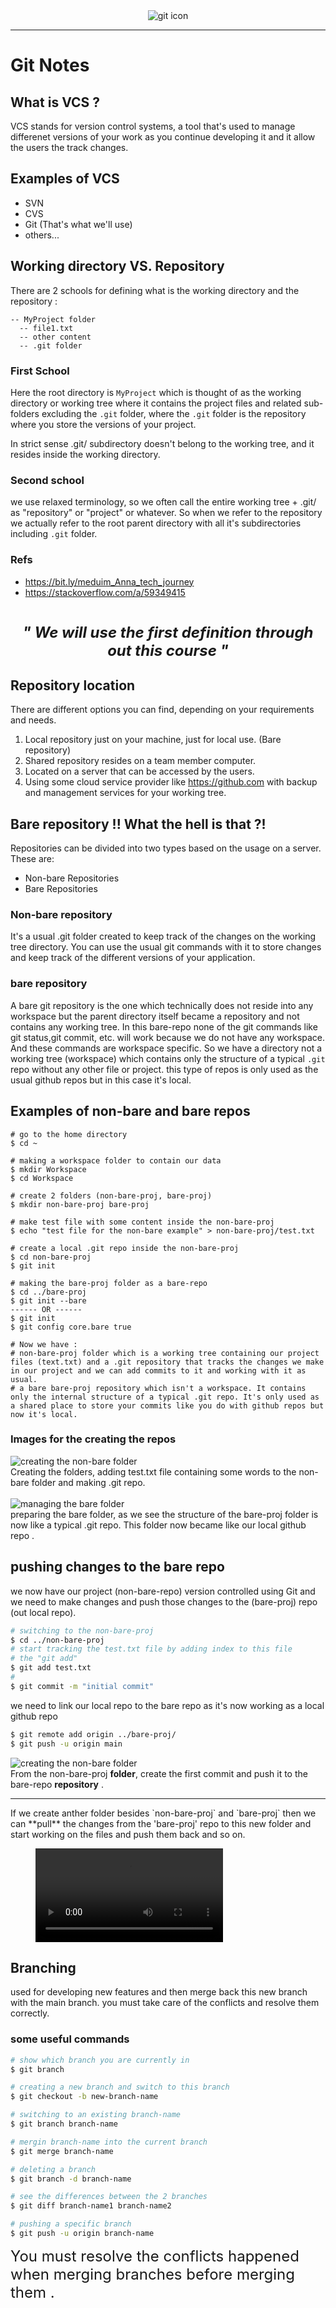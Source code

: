 <div style="text-align: center"> 
  <img src="https://upload.wikimedia.org/wikipedia/commons/3/3f/Git_icon.svg" alt="git icon">
</div>

---

# Git Notes

## What is VCS ? 
VCS stands for version control systems, a tool that's used to manage differenet versions of your work as you continue developing it and it allow the users the track changes.

## Examples of VCS
- SVN 
- CVS
- Git (That's what we'll use)
- others...

## Working directory VS. Repository

There are 2 schools for defining what is the working directory and the repository :

```
-- MyProject folder
  -- file1.txt
  -- other content
  -- .git folder
```
### First School 
Here the root directory is `MyProject` which is thought of as the working directory or working tree where it contains the project files and related sub-folders excluding the `.git` folder, where the `.git` folder is the repository where you store the versions of your project. 

In strict sense .git/ subdirectory doesn't belong to the working tree, and it resides inside the working directory.

### Second school

we use relaxed terminology, so we often call the entire working tree + .git/ as "repository" or "project" or whatever. So when we refer to the repository we actually refer to the root parent directory with all it's subdirectories including `.git` folder.

### Refs
- https://bit.ly/meduim_Anna_tech_journey
- https://stackoverflow.com/a/59349415
<br><br>

<p style="text-align: center; font-size: x-large; font-style: italic; font-weight: bold"> 
  " We will use the first definition through out this course "
</p>

## Repository location

There are different options you can find, depending on your requirements and needs.

1. Local repository just on your machine, just for local use. (Bare repository)
2. Shared repository resides on a team member computer.
3. Located on a server that can be accessed by the users.
4. Using some cloud service provider like https://github.com with backup and management services for your working tree.

## Bare repository !! What the hell is that ?!
Repositories can be divided into two types based on the usage on a server. These are:
- Non-bare Repositories
- Bare Repositories

### Non-bare repository
It's a usual .git folder created to keep track of the changes on the working tree directory. You can use the usual git commands with it to store changes and keep track of the different versions of your application.

### bare repository 
A bare git repository is the one which technically does not reside into any workspace but the parent directory itself became a repository and not contains any working tree. In this bare-repo none of the git commands like git status,git commit, etc. will work because we do not have any workspace. And these commands are workspace specific. So we have a directory not a working tree (workspace) which contains only the structure of a typical `.git` repo without any other file or project. this type of repos is only used as the usual github repos but in this case it's local.


## Examples of non-bare and bare repos
```shell
# go to the home directory
$ cd ~

# making a workspace folder to contain our data
$ mkdir Workspace
$ cd Workspace

# create 2 folders (non-bare-proj, bare-proj)
$ mkdir non-bare-proj bare-proj

# make test file with some content inside the non-bare-proj
$ echo "test file for the non-bare example" > non-bare-proj/test.txt

# create a local .git repo inside the non-bare-proj
$ cd non-bare-proj
$ git init

# making the bare-proj folder as a bare-repo
$ cd ../bare-proj
$ git init --bare
------ OR ------
$ git init
$ git config core.bare true

# Now we have :
# non-bare-proj folder which is a working tree containing our project files (text.txt) and a .git repository that tracks the changes we make in our project and we can add commits to it and working with it as usual.
# a bare bare-proj repository which isn't a workspace. It contains only the internal structure of a typical .git repo. It's only used as a shared place to store your commits like you do with github repos but now it's local.
```

### Images for the creating the repos
<figure style="margin: auto">
  <img src="Media/non-bare.png" alt="creating the non-bare folder">
  <figcaption>Creating the folders, adding test.txt file containing some words to the non-bare folder and making .git repo.</figcaption>
</figure>
<br>
<figure style="margin: auto">
  <img src="Media/bare.png" alt="managing the bare folder">
  <figcaption>preparing the bare folder, as we see the structure of the bare-proj folder is now like a typical .git repo. This folder now became like our local github repo .</figcaption>
</figure>

## pushing changes to the bare repo
we now have our project (non-bare-repo) version controlled using Git and we need to make changes and push those changes to the (bare-proj) repo (out local repo).
```bash
# switching to the non-bare-proj
$ cd ../non-bare-proj
# start tracking the test.txt file by adding index to this file
# the "git add"
$ git add test.txt
# 
$ git commit -m "initial commit"
```

we need to link our local repo to the bare repo as it's now working as a local github repo
```bash
$ git remote add origin ../bare-proj/
$ git push -u origin main
```

<figure style="margin: auto">
  <img src="Media/pushing commits to the bare repo.png" alt="creating the non-bare folder">
  <figcaption>From the non-bare-proj <b>folder</b>, create the first commit and push it to the bare-repo <b>repository</b> .</figcaption>
</figure>
<hr>
If we create anther folder besides `non-bare-proj` and `bare-proj` then we can **pull** the changes from the 'bare-proj' repo to this new folder and start working on the files and push them back and so on.

<figure class="video_container">
  <video controls autoplay preload="metadat" loop allowfullscreen>
    <source src="https://drive.google.com/file/d/19wHncnLR1QLOVaD3jHU6hLSEES6DfKfy/view?usp=sharing" type="video/mp4">
    A video diplaying the process of pulling and pushing changes locally on a bare repository
  </video>
</figure>

## Branching
used for developing new features and then merge back this new branch with the main branch. you must take care of the conflicts and resolve them correctly.

### some useful commands
```bash
# show which branch you are currently in
$ git branch

# creating a new branch and switch to this branch
$ git checkout -b new-branch-name

# switching to an existing branch-name
$ git branch branch-name

# mergin branch-name into the current branch
$ git merge branch-name

# deleting a branch
$ git branch -d branch-name

# see the differences between the 2 branches
$ git diff branch-name1 branch-name2

# pushing a specific branch
$ git push -u origin branch-name
```

<span style="font-size: x-large"> You must resolve the conflicts happened when merging branches before merging them .</span>